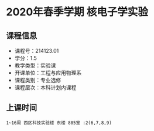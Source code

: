 # 2020年春季学期 核电子学实验 






## 课程信息

- 课程号：214123.01
- 学分：1.5
- 教学类型：实验课
- 开课单位：工程与应用物理系
- 课程类别：专业选修
- 课程层次：本科计划内课程

## 上课时间

```
1~16周 西区科技实验楼 东楼 805室 :2(6,7,8,9)
```

